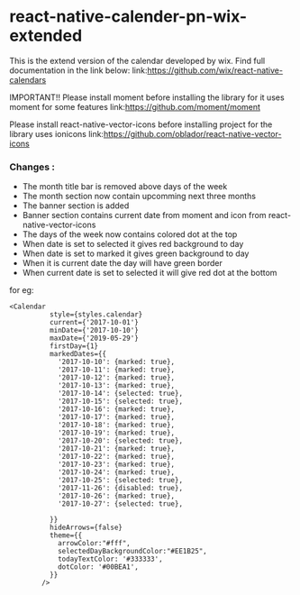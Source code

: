 # react-native-calender-pn-wix-extended
This is the extend version of the calendar developed by wix. Find full documentation in the link below:
link:https://github.com/wix/react-native-calendars

IMPORTANT!!
Please install moment before installing the library for it uses moment for some features
link:https://github.com/moment/moment

Please install react-native-vector-icons before installing project for the library uses ionicons
link:https://github.com/oblador/react-native-vector-icons

### Changes :
- The month title bar is removed above days of the week
- The month section now contain upcomming next three months
- The banner section is added
- Banner section contains current date from moment and icon from react-native-vector-icons
- The days of the week now contains colored dot at the top
- When date is set to selected it gives red background to day
- When date is set to marked it gives green background to day
- When it is current date the day will have green border
- When current date is set to selected it will give red dot at the bottom

for eg:
```
<Calendar
          style={styles.calendar}
          current={'2017-10-01'}
          minDate={'2017-10-10'}
          maxDate={'2019-05-29'}
          firstDay={1}
          markedDates={{
            '2017-10-10': {marked: true},
            '2017-10-11': {marked: true},
            '2017-10-12': {marked: true},
            '2017-10-13': {marked: true},
            '2017-10-14': {selected: true},
            '2017-10-15': {selected: true},
            '2017-10-16': {marked: true},
            '2017-10-17': {marked: true},
            '2017-10-18': {marked: true},
            '2017-10-19': {marked: true},
            '2017-10-20': {selected: true},
            '2017-10-21': {marked: true},
            '2017-10-22': {marked: true},
            '2017-10-23': {marked: true},
            '2017-10-24': {marked: true},
            '2017-10-25': {selected: true},
            '2017-11-26': {disabled: true},
            '2017-10-26': {marked: true},
            '2017-10-27': {selected: true},

          }}
          hideArrows={false}
          theme={{
            arrowColor:"#fff",
            selectedDayBackgroundColor:"#EE1B25",
            todayTextColor: '#333333',
            dotColor: '#00BEA1',
          }}
        />
```


